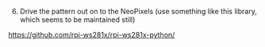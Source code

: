 6) Drive the pattern out on to the NeoPixels
(use something like this library, which seems to be maintained still)

https://github.com/rpi-ws281x/rpi-ws281x-python/

